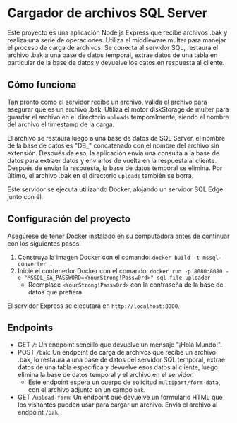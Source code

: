 # Cargador de archivos SQL Server

Este proyecto es una aplicación Node.js Express que recibe archivos .bak y realiza una serie de operaciones. Utiliza el middleware multer para manejar el proceso de carga de archivos. Se conecta al servidor SQL, restaura el archivo .bak a una base de datos temporal, extrae datos de una tabla en particular de la base de datos y devuelve los datos en respuesta al cliente.

## Cómo funciona

Tan pronto como el servidor recibe un archivo, valida el archivo para asegurar que es un archivo .bak. Utiliza el motor diskStorage de multer para guardar el archivo en el directorio `uploads` temporalmente, siendo el nombre del archivo el timestamp de la carga.

El archivo se restaura luego a una base de datos de SQL Server, el nombre de la base de datos es "DB_" concatenado con el nombre del archivo sin extensión. Después de eso, la aplicación envía una consulta a la base de datos para extraer datos y enviarlos de vuelta en la respuesta al cliente. Después de enviar la respuesta, la base de datos temporal se elimina. Por último, el archivo .bak en el directorio `uploads` también se borra.

Este servidor se ejecuta utilizando Docker, alojando un servidor SQL Edge junto con él.

## Configuración del proyecto

Asegúrese de tener Docker instalado en su computadora antes de continuar con los siguientes pasos.

1. Construya la imagen Docker con el comando: `docker build -t mssql-converter .`
2. Inicie el contenedor Docker con el comando: `docker run -p 8080:8080 -e "MSSQL_SA_PASSWORD=<YourStrong!Passw0rd>" sql-file-uploader`
	- Reemplace `<YourStrong!Passw0rd>` con la contraseña de la base de datos que prefiera.

El servidor Express se ejecutará en `http://localhost:8080`.

## Endpoints

- GET `/`: Un endpoint sencillo que devuelve un mensaje "¡Hola Mundo!".
- POST `/bak`: Un endpoint de carga de archivos que recibe un archivo .bak, lo restaura a una base de datos del servidor SQL temporal, extrae datos de una tabla específica y devuelve esos datos al cliente, luego elimina la base de datos temporal y el archivo en el servidor.
  - Este endpoint espera un cuerpo de solicitud `multipart/form-data`, con el archivo adjunto en un campo `bak`.
- GET `/upload-form`: Un endpoint que devuelve un formulario HTML que los visitantes pueden usar para cargar un archivo. Envía el archivo al endpoint `/bak`.
